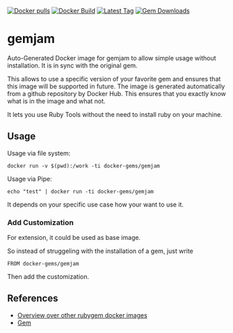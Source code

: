 [![Docker pulls](https://img.shields.io/docker/pulls/rubygem/gemjam.svg)](https://hub.docker.com/r/rubygem/gemjam/)
[![Docker Build](https://img.shields.io/docker/automated/rubygem/gemjam.svg)](https://hub.docker.com/r/rubygem/gemjam/)
[![Latest Tag](https://img.shields.io/github/tag/docker-rubygem/gemjam.svg)](https://hub.docker.com/r/rubygem/gemjam/)
[![Gem Downloads](https://img.shields.io/gem/dt/gemjam.svg)](https://rubygems.org/gems/gemjam/)
# gemjam

Auto-Generated Docker image for gemjam to allow simple usage without installation.
It is in sync with the original gem.

This allows to use a specific version of your favorite gem and ensures that this image will be supported in future.
The image is generated automatically from a github repository by Docker Hub.
This ensures that you exactly know what is in the image and what not.

It lets you use Ruby Tools without the need to install ruby on your machine.

## Usage

Usage via file system:

`docker run -v $(pwd):/work -ti docker-gems/gemjam`

Usage via Pipe:

`echo "test" | docker run -ti docker-gems/gemjam`

It depends on your specific use case how your want to use it.

### Add Customization

For extension, it could be used as base image.

So instead of struggeling with the installation of a gem, just write

`FROM docker-gems/gemjam`

Then add the customization.

## References

 - [Overview over other rubygem docker images](https://github.com/thinkbot/docker-rubygem)
 - [Gem](https://rubygems.org/gems/gemjam/)
